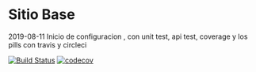 # Sitio Base

2019-08-11
Inicio de configuracion , con unit test, api test, coverage y los pills con travis y circleci





[![Build Status](https://travis-ci.org/iqdavidh/base_back_site.svg?branch=master)](https://travis-ci.org/iqdavidh/base_back_site)  [![codecov](https://codecov.io/gh/iqdavidh/base_back_site/branch/master/graph/badge.svg)](https://codecov.io/gh/iqdavidh/base_back_site)
